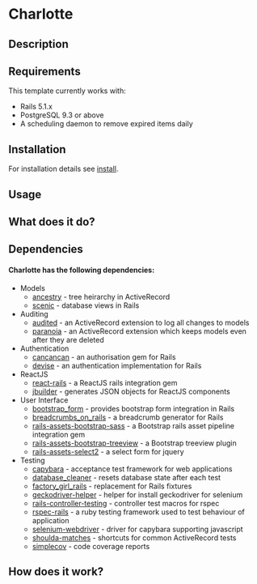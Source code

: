 # Charlotte
## Description

## Requirements

This template currently works with:

* Rails 5.1.x
* PostgreSQL 9.3 or above
* A scheduling daemon to remove expired items daily

## Installation

For installation details see [install](INSTALL.md).

## Usage

## What does it do?

## Dependencies

#### Charlotte has the following dependencies:

* Models
    * [ancestry][] - tree heirarchy in ActiveRecord
    * [scenic][] - database views in Rails
* Auditing
    * [audited][] - an ActiveRecord extension to log all changes to models
    * [paranoia][] - an ActiveRecord extension which keeps models even after they are deleted
* Authentication
    * [cancancan][] - an authorisation gem for Rails
    * [devise][] - an authentication implementation for Rails
* ReactJS
    * [react-rails][] - a ReactJS rails integration gem
    * [jbuilder][] - generates JSON objects for ReactJS components
* User Interface
    * [bootstrap_form][] - provides bootstrap form integration in Rails
    * [breadcrumbs_on_rails][] - a breadcrumb generator for Rails
    * [rails-assets-bootstrap-sass][] - a Bootstrap rails asset pipeline integration gem
    * [rails-assets-bootstrap-treeview][] - a Bootstrap treeview plugin
    * [rails-assets-select2][] - a select form for jquery
* Testing
    * [capybara][] - acceptance test framework for web applications
    * [database_cleaner][] - resets database state after each test
    * [factory_girl_rails][] - replacement for Rails fixtures
    * [geckodriver-helper][] - helper for install geckodriver for selenium
    * [rails-controller-testing][] - controller test macros for rspec
    * [rspec-rails][] - a ruby testing framework used to test behaviour of application
    * [selenium-webdriver][] - driver for capybara supporting javascript
    * [shoulda-matches][] - shortcuts for common ActiveRecord tests
    * [simplecov][] - code coverage reports

## How does it work?


[react-rails]: https://github.com/reactjs/react-rails
[jbuilder]: https://github.com/rails/jbuilder
[bootstrap_form]: https://github.com/bootstrap-ruby/rails-bootstrap-forms
[breadcrumbs_on_rails]: https://github.com/weppos/breadcrumbs_on_rails
[rails-assets-bootstrap-sass]: https://github.com/twbs/bootstrap-sass
[rails-assets-bootstrap-treeview]: https://github.com/jonmiles/bootstrap-treeview
[rails-assets-select2]: https://github.com/select2/select2
[ancestry]: https://github.com/stefankroes/ancestry
[scenic]: https://github.com/thoughtbot/scenic
[cancancan]: https://github.com/CanCanCommunity/cancancan
[devise]: https://github.com/CanCanCommunity/cancancan
[audited]: https://github.com/collectiveidea/audited
[paranoia]: https://github.com/rubysherpas/paranoia
[database_cleaner]: https://github.com/DatabaseCleaner/database_cleaner
[factory_girl_rails]: https://github.com/thoughtbot/factory_girl_rails
[rspec-rails]: https://github.com/rspec/rspec-rails
[shoulda-matches]: https://github.com/thoughtbot/shoulda-matchers
[simplecov]: https://github.com/colszowka/simplecov
[rails-controller-testing]: https://github.com/rails/rails-controller-testing
[capybara]: https://github.com/teamcapybara/capybara
[selenium-webdriver]: https://rubygems.org/gems/selenium-webdriver/versions/2.48.1
[geckodriver-helper]: https://github.com/DevicoSolutions/geckodriver-helper
